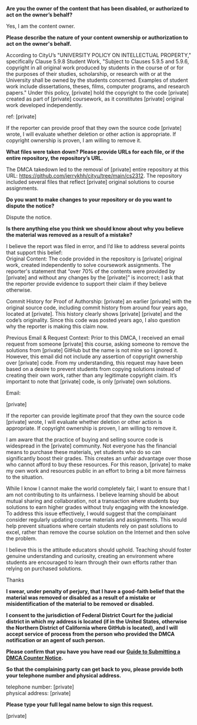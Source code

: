 **Are you the owner of the content that has been disabled, or authorized to act on the owner’s behalf?**

Yes, I am the content owner.

**Please describe the nature of your content ownership or authorization to act on the owner's behalf.**

According to CityU’s "UNIVERSITY POLICY ON INTELLECTUAL PROPERTY," specifically Clause 5.9.8 Student Work, "Subject to Clauses 5.9.5 and 5.9.6, copyright in all original work produced by students in the course of or for the purposes of their studies, scholarship, or research with or at the University shall be owned by the students concerned. Examples of student work include dissertations, theses, films, computer programs, and research papers." Under this policy, [private] hold the copyright to the code [private] created as part of [private] coursework, as it constitutes [private] original work developed independently.

ref: [private]

If the reporter can provide proof that they own the source code [private] wrote, I will evaluate whether deletion or other action is appropriate. If copyright ownership is proven, I am willing to remove it.

**What files were taken down? Please provide URLs for each file, or if the entire repository, the repository’s URL.**

The DMCA takedown led to the removal of [private] entire repository at this URL: https://github.com/jerrykhh/cityu/tree/main/cs2312. The repository included several files that reflect [private] original solutions to course assignments.

**Do you want to make changes to your repository or do you want to dispute the notice?**

Dispute the notice.

**Is there anything else you think we should know about why you believe the material was removed as a result of a mistake?**

I believe the report was filed in error, and I’d like to address several points that support this belief:  
Original Content: The code provided in the repository is [private] original work, created independently to solve coursework assignments. The reporter's statement that “over 70% of the contents were provided by [private] and without any changes by the [private]” is incorrect; I ask that the reporter provide evidence to support their claim if they believe otherwise.

Commit History for Proof of Authorship: [private] an earlier [private] with the original source code, including commit history from around four years ago, located at [private]. This history clearly shows [private] [private] and the code’s originality. Since this code was posted years ago, I also question why the reporter is making this claim now.

Previous Email & Request Context: Prior to this DMCA, I received an email request from someone [private] this course, asking someone to remove the solutions from [private] GitHub but the name is not mine so I ignored it. However, this email did not include any assertion of copyright ownership over [private] code. From my understanding, this request may have been based on a desire to prevent students from copying solutions instead of creating their own work, rather than any legitimate copyright claim. It’s important to note that [private] code, is only [private] own solutions.

Email:

[private]

If the reporter can provide legitimate proof that they own the source code [private] wrote, I will evaluate whether deletion or other action is appropriate. If copyright ownership is proven, I am willing to remove it.

I am aware that the practice of buying and selling source code is widespread in the [private] community. Not everyone has the financial means to purchase these materials, yet students who do so can significantly boost their grades. This creates an unfair advantage over those who cannot afford to buy these resources. For this reason, [private] to make my own work and resources public in an effort to bring a bit more fairness to the situation.

While I know I cannot make the world completely fair, I want to ensure that I am not contributing to its unfairness. I believe learning should be about mutual sharing and collaboration, not a transaction where students buy solutions to earn higher grades without truly engaging with the knowledge. To address this issue effectively, I would suggest that the complainant consider regularly updating course materials and assignments. This would help prevent situations where certain students rely on past solutions to excel, rather than remove the course solution on the Internet and then solve the problem.

I believe this is the attitude educators should uphold. Teaching should foster genuine understanding and curiosity, creating an environment where students are encouraged to learn through their own efforts rather than relying on purchased solutions.

Thanks

**I swear, under penalty of perjury, that I have a good-faith belief that the material was removed or disabled as a result of a mistake or misidentification of the material to be removed or disabled.**

**I consent to the jurisdiction of Federal District Court for the judicial district in which my address is located (if in the United States, otherwise the Northern District of California where GitHub is located), and I will accept service of process from the person who provided the DMCA notification or an agent of such person.**

**Please confirm that you have you have read our <a href="https://docs.github.com/articles/guide-to-submitting-a-dmca-counter-notice">Guide to Submitting a DMCA Counter Notice</a>.**

**So that the complaining party can get back to you, please provide both your telephone number and physical address.**

telephone number: [private]  
physical address: [private]

**Please type your full legal name below to sign this request.**

[private]
